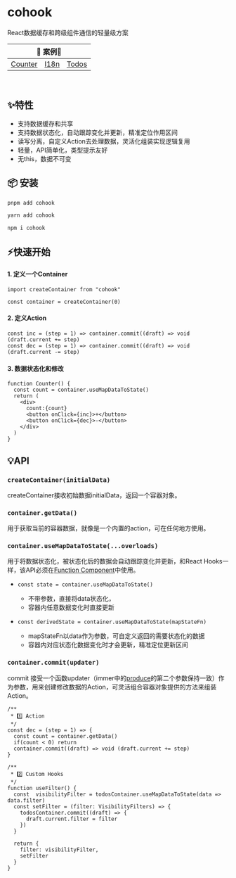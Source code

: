 # cohook

React数据缓存和跨级组件通信的轻量级方案

<table>
  <thead>
    <tr>
      <th colspan="3">🎯 案例🎯</th>
    </tr>
  </thead>
  <tbody>
    <tr>
      <td><a href="https://codesandbox.io/s/cohook-counter-kef07" rel="nofollow">Counter</a></td>
      <td><a href="https://codesandbox.io/s/cohook-i18n-dgecj" rel="nofollow">I18n</a></td>
      <td><a href="https://codesandbox.io/s/cohook-todos-epl9l" rel="nofollow">Todos</a></td>
    </tr>
  </tbody>
</table>
<br />

## ✨特性
+ 支持数据缓存和共享
+ 支持数据状态化，自动跟踪变化并更新，精准定位作用区间
+ 读写分离，自定义Action去处理数据，灵活化组装实现逻辑复用
+ 轻量，API简单化，类型提示友好
+ 无this，数据不可变
## 📦 安装

```sh
pnpm add cohook
```

```sh
yarn add cohook
```

```sh
npm i cohook
```

## ⚡快速开始

#### 1. 定义一个Container
```tsx
import createContainer from "cohook"

const container = createContainer(0)
```
#### 2. 定义Action
```tsx
const inc = (step = 1) => container.commit((draft) => void (draft.current += step)
const dec = (step = 1) => container.commit((draft) => void (draft.current -= step)
```

#### 3. 数据状态化和修改

```tsx
function Counter() {
  const count = container.useMapDataToState()
  return (
    <div>
      count:{count}
      <button onClick={inc}>+</button>
      <button onClick={dec}>-</button>
    </div>
  )
}
```
## 💡API

### ```createContainer(initialData)```
createContainer接收初始数据initialData，返回一个容器对象。


### ```container.getData()```
用于获取当前的容器数据，就像是一个内置的action，可在任何地方使用。

### ```container.useMapDataToState(...overloads)```
用于将数据状态化，被状态化后的数据会自动跟踪变化并更新，和React Hooks一样，该API必须在[Function Component](https://reactjs.org/docs/hooks-state.html#hooks-and-function-components)中使用。

+ ```const state = container.useMapDataToState()```
  <p style="margin-bottom: .5em;"></p>

  + 不带参数，直接将data状态化，
  + 容器内任意数据变化时直接更新


+ ```const derivedState = container.useMapDataToState(mapStateFn)```
  <p style="margin-bottom: .5em;"></p>

  + mapStateFn以data作为参数，可自定义返回的需要状态化的数据
  + 容器内对应状态化数据变化时才会更新，精准定位更新区间

### ```container.commit(updater)```
commit 接受一个函数updater（immer中的[produce](https://immerjs.github.io/immer/produce)的第二个参数保持一致）作为参数，用来创建修改数据的Action，可灵活组合容器对象提供的方法来组装Action。
```tsx
/**
 * 1️⃣ Action
 */
const dec = (step = 1) => {
  const count = container.getData()
  if(count < 0) return
  container.commit((draft) => void (draft.current += step)
}

/**
 * 2️⃣ Custom Hooks
 */
function useFilter() {
  const  visibilityFilter = todosContainer.useMapDataToState(data => data.filter)
  const setFilter = (filter: VisibilityFilters) => {
    todosContainer.commit((draft) => {
      draft.current.filter = filter
    })
  }
  
  return {
    filter: visibilityFilter,
    setFilter
  }
}

```

